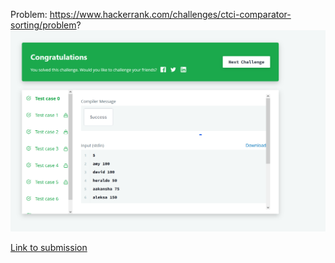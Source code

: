 Problem: https://www.hackerrank.com/challenges/ctci-comparator-sorting/problem?
![Results](/sorting/ctci-comparator-sorting/results.png?raw=true "Results")

[Link to submission](https://www.hackerrank.com/challenges/ctci-comparator-sorting/submissions/code/285299837)
